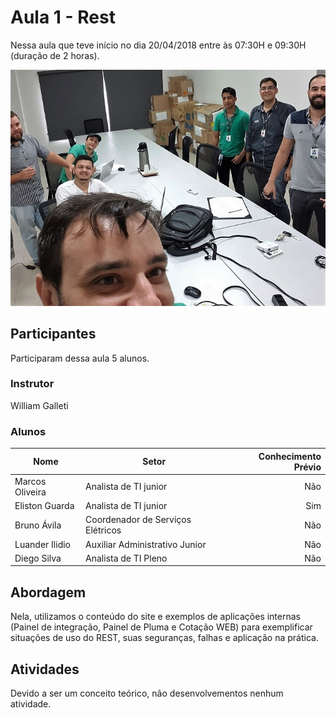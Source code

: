 # Aula 1 - Rest

Nessa aula que teve início no dia 20/04/2018 entre às 07:30H e 09:30H (duração de 2 horas).


![aula01](/img/aula01_self.jpeg)

## Participantes

Participaram dessa aula 5 alunos.

### Instrutor

William Galleti

### Alunos

|Nome|Setor|Conhecimento Prévio|
|---|---|--:|
|Marcos Oliveira|Analista de TI junior|Não|
|Eliston Guarda|Analista de TI junior|Sim|
|Bruno Ávila|Coordenador de Serviços Elétricos|Não|
|Luander Ilidio|Auxiliar Administrativo Junior|Não|
|Diego Silva|Analista de TI Pleno|Não|

## Abordagem

Nela, utilizamos o conteúdo do site e exemplos de aplicações internas (Painel de integração, Painel de Pluma e Cotação WEB) para exemplificar situações de uso do REST, suas seguranças, falhas e aplicação na prática.

## Atividades

Devido a ser um conceito teórico, não desenvolvementos nenhum atividade.